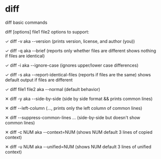 # diff
diff basic commands

diff [options] file1 file2
options to support:

✓ diff -v aka --version                  (prints version, license, and author (you))

✓ diff -q aka --brief                    (reports only whether files are different
                                            shows nothing if files are identical)
                                            
✓ diff -i aka --ignore-case              (ignores upper/lower case differences)

✓ diff -s aka --report-identical-files   (reports if files are the same)
                                            shows default output if files are different
                                            

✓ diff file1 file2  aka --normal       (default behavior)

✕ diff -y aka --side-by-side           (side by side format && prints common lines)

✕ diff --left-column                   (..., prints only the left column of common lines)

✕ diff --suppress-common-lines ...     (side-by-side but doesn't show common lines)

✕ diff -c NUM aka --context=NUM        (shows NUM default 3 lines of copied context)

✕ diff -u NUM aka --unified=NUM        (shows NUM default 3 lines of unified context)
